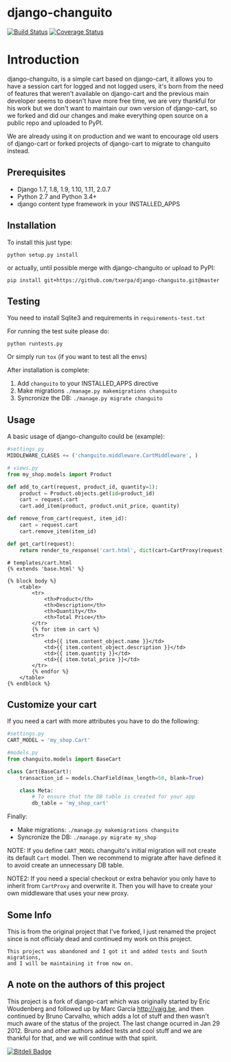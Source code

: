 django-changuito
=================

[![Build Status](https://travis-ci.org/angvp/django-changuito.png)](https://travis-ci.org/angvp/django-changuito)
[![Coverage Status](https://coveralls.io/repos/angvp/django-changuito/badge.svg?branch=master&service=github)](https://coveralls.io/github/angvp/django-changuito?branch=master)


# Introduction

django-changuito, is a simple cart based on django-cart, it allows you to have
a session cart for logged and not logged users, it's born from the need of features
that weren't available on django-cart and the previous main developer seems to
doesn't have more free time, we are very thankful for his work but we don't
want to maintain our own version of django-cart, so we forked and did our changes
and make everything open source on a public repo and uploaded to PyPI.

We are already using it on production and we want to encourage old users
of django-cart or forked projects of django-cart to migrate to changuito instead.

## Prerequisites

- Django 1.7, 1.8, 1.9, 1.10, 1.11, 2.0.7
- Python 2.7 and Python 3.4+
- django content type framework in your INSTALLED_APPS

## Installation

To install this just type:

```
python setup.py install
```

or actually, until possible merge with django-changuito or upload to PyPI:

```
pip install git+https://github.com/txerpa/django-changuito.git@master
```

## Testing

You need to install Sqlite3 and requirements in `requirements-test.txt`

For running the test suite please do:

```
python runtests.py
```

Or simply run `tox` (if you want to test all the envs)

After installation is complete:

1. Add `changuito` to your INSTALLED_APPS directive
2. Make migrations `./manage.py makemigrations changuito`
3. Syncronize the DB: `./manage.py migrate changuito`

## Usage

A basic usage of django-changuito could be (example):

```python
#settings.py
MIDDLEWARE_CLASES += ('changuito.middleware.CartMiddleware', )
```


```python
# views.py
from my_shop.models import Product

def add_to_cart(request, product_id, quantity=1):
    product = Product.objects.get(id=product_id)
    cart = request.cart 
    cart.add_item(product, product.unit_price, quantity)

def remove_from_cart(request, item_id):
    cart = request.cart 
    cart.remove_item(item_id)

def get_cart(request):
    return render_to_response('cart.html', dict(cart=CartProxy(request)))
```

```django
# templates/cart.html
{% extends 'base.html' %}

{% block body %}
    <table>
        <tr>
            <th>Product</th>
            <th>Description</th>
            <th>Quantity</th>
            <th>Total Price</th>
        </tr>
        {% for item in cart %}
        <tr>
            <td>{{ item.content_object.name }}</td>
            <td>{{ item.content_object.description }}</td>
            <td>{{ item.quantity }}</td>
            <td>{{ item.total_price }}</td>
        </tr>
        {% endfor %}
    </table>
{% endblock %}
```

## Customize your cart

If you need a cart with more attributes you have to do the following:

```python
#settings.py
CART_MODEL = 'my_shop.Cart'
```

```python
#models.py
from changuito.models import BaseCart

class Cart(BaseCart):
    transaction_id = models.CharField(max_length=50, blank=True)

    class Meta:
        # To ensure that the DB table is created for your app
        db_table = 'my_shop_cart'
```

Finally:
- Make migrations: `./manage.py makemigrations changuito`
- Syncronize the DB: `./manage.py migrate my_shop`


NOTE: If you define `CART_MODEL` changuito's initial migration will not create its default `Cart` model.
Then we recommend to migrate after have defined it to avoid create an unnecessary DB table.

NOTE2: If you need a special checkout or extra behavior you only have to inherit from `CartProxy`
and overwrite it. Then you will have to create your own middleware that uses your new proxy.


## Some Info

This is from the original project that I've forked, I just renamed the project since
is not officialy dead and continued my work on this project.

```
This project was abandoned and I got it and added tests and South migrations, 
and I will be maintaining it from now on. 
```

## A note on the authors of this project

This project is a fork of django-cart which was originally started by Eric Woudenberg and followed up by Marc Garcia <http://vaig.be>, and then continued by Bruno Carvalho, which adds a lot of stuff and then wasn't much aware of the status of the project.
The last change ocurred in Jan 29 2012. Bruno and other authors added tests and cool stuff and we are thankful for that, and we will continue with that spirit.


[![Bitdeli Badge](https://d2weczhvl823v0.cloudfront.net/angvp/django-changuito/trend.png)](https://bitdeli.com/free "Bitdeli Badge")
